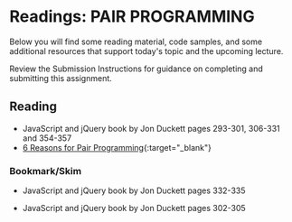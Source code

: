 # Readings: PAIR PROGRAMMING

Below you will find some reading material, code samples, and some additional resources that support today's topic and the upcoming lecture.

Review the Submission Instructions for guidance on completing and submitting this assignment.

## Reading

- JavaScript and jQuery book by Jon Duckett pages 293-301, 306-331 and 354-357
- [6 Reasons for Pair Programming](https://www.codefellows.org/blog/6-reasons-for-pair-programming/){:target="_blank"}

<!-- ## Additional Resources

PLACEHOLDER

### Videos

PLACEHOLDER -->

### Bookmark/Skim

- JavaScript and jQuery book by Jon Duckett pages 332-335

- JavaScript and jQuery book by Jon Duckett pages 302-305
